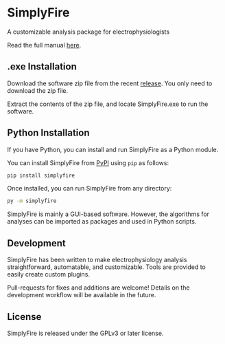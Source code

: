 # SimplyFire
A customizable analysis package for electrophysiologists

Read the full manual [here](https://simplyfire-beta.readthedocs.io/).

## .exe Installation

Download the software zip file from the recent [release](https://github.com/megumi-mori/SimplyFire-beta/releases).
You only need to download the zip file.

Extract the contents of the zip file, and locate SimplyFire.exe to run the software.

## Python Installation
If you have Python, you can install and run SimplyFire as a Python module. 

You can install SimplyFire from [PyPI](https://pypi.org/project/simplyfire/) using 
`pip` as follows:


```bash 
pip install simplyfire
```

Once installed, you can run SimplyFire from any directory: 

```bash
py -m simplyfire
```

SimplyFire is mainly a GUI-based software. 
However, the algorithms for analyses can be imported as packages and used in Python scripts. 

## Development

SimplyFire has been written to make electrophysiology analysis straightforward, automatable, and customizable.
Tools are provided to easily create custom plugins. 

Pull-requests for fixes and additions are welcome! 
Details on the development workflow will be available in the future. 

## License
SimplyFire is released under the GPLv3 or later license. 